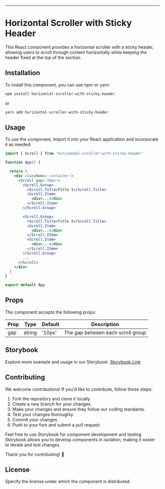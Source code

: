 
---

# Horizontal Scroller with Sticky Header

This React component provides a horizontal scroller with a sticky header, allowing users to scroll through content horizontally while keeping the header fixed at the top of the section.

## Installation

To install this component, you can use npm or yarn:

```bash
npm install horizontal-scroller-with-sticky-header
```

or

```bash
yarn add horizontal-scroller-with-sticky-header
```

## Usage

To use the component, import it into your React application and incorporate it as needed:

```jsx
import { Scroll } from 'horizondal-scroller-with-sticky-header'

function App() {

  return (
    <div className='container'>
      <Scroll gap='10px'>
        <Scroll.Group>
          <Scroll.Title>Title 1</Scroll.Title>
          <Scroll.Item>
            <div>...</div>
          </Scroll.Item>
        </Scroll.Group>

        <Scroll.Group>
          <Scroll.Title>Title 2</Scroll.Title>
          <Scroll.Item>
            <div>...</div>
          </Scroll.Item>
          <Scroll.Item>
            <div>...</div>
          </Scroll.Item>
        </Scroll.Group>
        ...
      </Scroll>
    </div>
  )
}

export default App

```

## Props

The component accepts the following props:

| Prop           | Type      | Default    | Description                          |
| -------------- | --------- | ---------- | ------------------------------------ |
| gap            | string    | '10px'     | The gap between each scroll group    |

## Storybook

Explore more example and usage in our Storybook: [Storybook Link](https://main--65cf9b0ccca8d3df5beff2f8.chromatic.com/?path=/story/scroll--story)

## Contributing

We welcome contributions! If you'd like to contribute, follow these steps:

1. Fork the repository and clone it locally.
2. Create a new branch for your changes.
3. Make your changes and ensure they follow our coding standards.
4. Test your changes thoroughly.
5. Commit your changes.
6. Push to your fork and submit a pull request.

Feel free to use Storybook for component development and testing. Storybook allows you to develop components in isolation, making it easier to iterate and test changes.

Thank you for contributing! 🎉

## License

Specify the license under which the component is distributed.